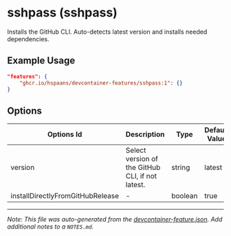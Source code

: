 
# sshpass (sshpass)

Installs the GitHub CLI. Auto-detects latest version and installs needed dependencies.

## Example Usage

```json
"features": {
    "ghcr.io/hspaans/devcontainer-features/sshpass:1": {}
}
```

## Options

| Options Id | Description | Type | Default Value |
|-----|-----|-----|-----|
| version | Select version of the GitHub CLI, if not latest. | string | latest |
| installDirectlyFromGitHubRelease | - | boolean | true |



---

_Note: This file was auto-generated from the [devcontainer-feature.json](https://github.com/hspaans/devcontainer-features/blob/main/src/sshpass/devcontainer-feature.json).  Add additional notes to a `NOTES.md`._
